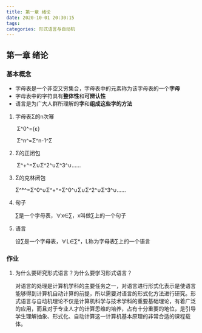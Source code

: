 ```yaml
---
title: 第一章 绪论
date: 2020-10-01 20:30:15
tags: 
categories: 形式语言与自动机
---
```


## 第一章 绪论

### 基本概念

<!-- more -->

- 字母表是一个非空又穷集合，字母表中的元素称为该字母表的一个**字母**
- 字母表中的字符具有**整体性**和**可辨认性**
- 语言是为广大人群所理解的**字**和**组成这些字的方法**

1. 字母表Σ的n次幂

   ​	Σ^0^={ε}

   ​	Σ^n^=Σ^n-1^Σ

2. Σ的正闭包

   ​	Σ^+^=Σ∪Σ^2^∪Σ^3^∪……

3. Σ的克林闭包

      Σ^*^=Σ^0^∪Σ^+^=Σ^0^∪Σ∪Σ^2^∪Σ^3^∪……
      
4. 句子

      ∑是一个字母表，∀x∈∑，x叫做∑上的一个句子

5. 语言

      设∑是一个字母表，∀L∈∑*，L称为字母表∑上的一个语言



### 作业

1. 为什么要研究形式语言？为什么要学习形式语言？

   ​		对语言的处理是计算机学科的主要任务之一，对语言进行形式化表示是使语言能够得到计算机自动计算的前提，所以需要对语言的形式化方法进行研究。
   ​		形式语言与自动机理论不仅是计算机科学与技术学科的重要基础理论，有着广泛的应用，而且对于专业人才的计算思维的培养，占有十分重要的地位，是引导学生理解抽象、形式化、自动计算这一计算机基本原理的非常合适的课程载体。
   
   
